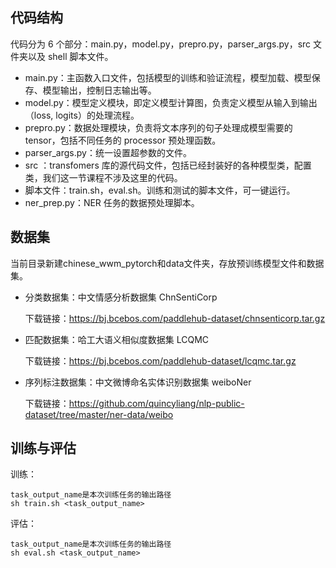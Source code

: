 <!--
 * @Author: your name
 * @Date: 2021-08-28 10:27:02
 * @LastEditTime: 2021-08-31 10:28:25
 * @LastEditors: your name
 * @Description: In User Settings Edit
 * @FilePath: \wasim_bert\bert_torch_lession245\README.md
-->


## 代码结构
代码分为 6 个部分：main.py，model.py，prepro.py，parser_args.py，src 文件夹以及 shell 脚本文件。

- main.py：主函数入口文件，包括模型的训练和验证流程，模型加载、模型保存、模型输出，控制日志输出等。
- model.py：模型定义模块，即定义模型计算图，负责定义模型从输入到输出（loss, logits）的处理流程。
- prepro.py：数据处理模块，负责将文本序列的句子处理成模型需要的 tensor，包括不同任务的 processor 预处理函数。
- parser_args.py：统一设置超参数的文件。
- src ：transfomers 库的源代码文件，包括已经封装好的各种模型类，配置类，我们这一节课程不涉及这里的代码。
- 脚本文件：train.sh，eval.sh。训练和测试的脚本文件，可一键运行。
- ner_prep.py：NER 任务的数据预处理脚本。


## 数据集
当前目录新建chinese_wwm_pytorch和data文件夹，存放预训练模型文件和数据集。

- 分类数据集：中文情感分析数据集 ChnSentiCorp

  下载链接：https://bj.bcebos.com/paddlehub-dataset/chnsenticorp.tar.gz

- 匹配数据集：哈工大语义相似度数据集 LCQMC

  下载链接：https://bj.bcebos.com/paddlehub-dataset/lcqmc.tar.gz

- 序列标注数据集：中文微博命名实体识别数据集 weiboNer

  下载链接：https://github.com/quincyliang/nlp-public-dataset/tree/master/ner-data/weibo


## 训练与评估

训练：
```
task_output_name是本次训练任务的输出路径
sh train.sh <task_output_name>
```


评估：
```
task_output_name是本次训练任务的输出路径
sh eval.sh <task_output_name>
```

